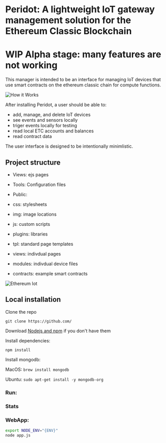 # Peridot: A lightweight IoT gateway management solution for the Ethereum Classic Blockchain

# WIP Alpha stage: many features are not working

This manager is intended to be an interface for managing IoT devices that use smart contracts on the ethereum classic chain for compute functions. 

![How it Works](https://github.com/ethereumproject/Peridot/blob/master/public/img/peridot_demo.png)

After installing Peridot, a user should be able to:

- add, manage, and delete IoT devices
- see events and sensors locally
- triger events locally for testing
- read local ETC accounts and balances
- read contract data

The user interface is designed to be intentionally minimlistic.

## Project structure

- Views: ejs pages
- Tools: Configuration files
- Public:

 - css: stylesheets
 - img: image locations
 - js: custom scripts
 - plugins: libraries
 - tpl: standard page templates
 - views: indivdual pages
 - modules: indivdual device files
 - contracts: example smart contracts

![Ethereum Iot](https://github.com/ethereumproject/Peridot/blob/master/public/img/Iotblocks2.png)


## Local installation

Clone the repo

`git clone https://github.com/`

Download [Nodejs and npm](https://docs.npmjs.com/getting-started/installing-node "Nodejs install") if you don't have them

Install dependencies:

`npm install`

Install mongodb:

MacOS: `brew install mongodb`

Ubuntu: `sudo apt-get install -y mongodb-org`


### Run:

### Stats

### WebApp:

```bash
export NODE_ENV="{ENV}" 
node app.js
```
